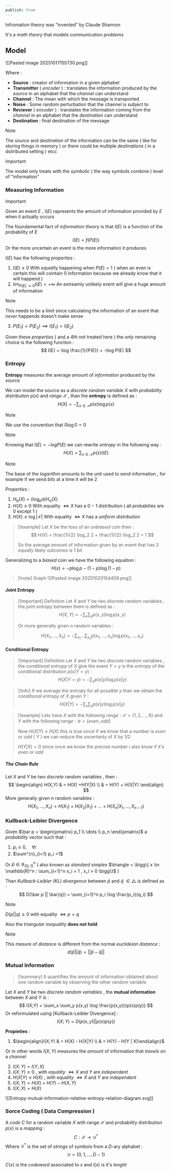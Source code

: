 ```yaml
---
publish: true
---
```

Infromation theory was "invented" by Claude Shannon 

It's a *math theory* that models *communication problems* 
## Model

![[Pasted image 20251017155730.png]]

Where : 
+ **Source** : creator of information in a given alphabet
+ **Transmitter** ( *encoder* ) : translates the information produced by the *source* in an alphabet that the *channel* can understand
+ **Channel** : The mean with which the message is transported 
+ **Noise** : Some random perturbation that the channel is subject to
+ **Reciever** ( *encoder* ) : translates the information coming from the *channel* in an alphabet that the *destination* can understand
+ **Destination** : final destination of the message

>[!note] 
>The *source* and *destination* of the information can be the same ( like for storing things in memory ) or there could be multiple *destinations* ( in a dsitributed setting ) etcc 

>[!important] 
>The model only treats with the *symbolic* ( the way symbols combine ) level of "information"
>

### Measuring Information

>[!important] 
>Given an event $E$ , $I(E)$ rapresents the amount of information provided by $E$ when it actually occurs 

The foundamental fact of *information theory* is that $I(E)$ is a function of the probability of  $E$
$$
I(E) = f(P(E))
$$
Or the more uncertain an event is the more information it produces 

$I(E)$ has the following *properties* :
1. $I(E) \ge 0$ 
	With *equality* happening when $P(E) = 1$ ( when an even is certain this will cointain $0$ information because we already know that it will happend )
2. $\lim_{P(E) \to 0} I(E) = + \infty$
	An extreamly unlikely event will give a huge amount of information 
>[!note] 
>This needs to be a *limit* since calculating the information of an event that *never* happends doesn't make sense

3. $P(E_1)< P(E_2) \implies I(E_1) > I(E_2)$ 

Given these *properties* ( and a 4th not treated here ) the *only* remaining choice is the following function : 
$$
I(E) = \log \frac{1}{P(E)} = -\log P(E)
$$
### Entropy

**Entropy** measures the average amount of *information* produced by the source 

We can model the source as a *discrete random variable* $X$ with *probability distribution* $p(x)$ and *range* $\mathcal{X}$ , than the **entropy** is defined as :
$$
H(X) = -\sum_{x \in \mathcal{X}} p(x) \log p(x)
$$
>[!note] 
>We use the convention that $0\log 0 = 0$ 

>[!note] 
>Knowing that $I(E)=-log P(E)$ we can rewrite *entropy* in the following way :
>$$
>H(X) = \sum_{x \in \mathcal{X}} p(x) I(E)
>$$

>[!note] 
>The base of the *logarithm* amounts to the unit used to send information , for example if we send *bits* at a time it will be $2$

*Properties* : 
1. $H_b(X) = (\log_b a)H_a(X)$
2. $H(X) \ge 0$ 
	With equality $\iff X$  has a $0-1$ distribution ( all probabilies are $0$ except $1$ )
3. $H(X) \leq \log |\mathcal{X}|$
	With equality $\iff X$ has a *uniform distribution*

>[!example] 
>Let $X$ be the toss of an *unbiased* coin then : 
>$$
>H(X) = \frac{1}{2} \log_2 2 + \frac{1}{2} \log_2 2 = 1 
>$$ 
>
>So the average amount of information given by an event that has 2 *equally* likely outcomes is $1$ bit
>

Generalizing to a *biased* coin we have the following equation : 
$$
H(x) = -p\log p - (1-p)\log(1-p)
$$
>[!note] Graph
>![[Pasted image 20251020154409.png]]

#### Joint Entropy

>[!important] Definition
>Let $X$ and $Y$ be two *discrete* random variables , the *joint entropy* between them is defined as : 
>$$
>H(X,Y) = -\sum_x \sum_y p(x,y) \log p(x,y)
>$$ 
>
>Or more generally given $n$ random variables :
>
>$$
>H(X_1, \dots,X_n) = -\sum_{x_1} \dots \sum_{x_n} p(x_1,\dots,x_n) \log p(x_1,\dots,x_n)
>$$

#### Conditional Entropy

>[!important] Definition
>Let $X$ and $Y$ be two *discrete* random variables , the *conditional entropy* of $X$ give the event $Y = y$ is the *entropy* of the conditional distribution $p(x | Y =y)$ :
>$$
>H(X | Y = y) = -\sum_x p(x|y)\log p(x |y)
>$$

>[!info] 
>If we average the entropy for all possible $y$ than we obtain the *conditional entropy* of $X$ given $Y$ :
>$$
>H(X|Y) = -\sum_x \sum_y p(x|y)\log p(x|y)
>$$

>[!example] 
>Lets have $X$ with the following *range* : $\mathcal{X} = \{1,2,\dots,6\}$ and $Y$ with the following *range* : $\mathcal{Y} = \{even,odd\}$
>
>Now $H(X|Y) \le H(X)$ this is true since if we know that a number is *even* or *odd* ( $Y$ ) we can reduce the uncertanty of $X$ by $1/2$ 
>
>$H(Y|X) = 0$ since once we know the precise number i also know if it's *even* or *odd* 

##### The Chain Rule

Let $X$ and $Y$ be two *discrete* random variables , then : 
$$
\begin{align}
H(X,Y) & = H(X) +H(Y|X) \\
& = H(Y) + H(X|Y)
\end{align}
$$
More generally given $n$ random variables :
$$
H(X_1,\dots,X_n) = H(X_1) + H(X_2|X_1) + \dots + H(X_n|X_1,\dots,X_{n-1})
$$
### Kullback-Leibler Divergence

Given $\bar p = \begin{pmatrix} p_1 \\ \dots \\ p_n \end{pmatrix}$ a *probability vector* such that : 
1. $p_i \ge 0, \quad \forall i$
2. $\sum^{n}_{i=1} p_i =1$ 

Or $\bar p \in \mathbb{R}_{\{0,1\} }^n$ ( also known as *standard simplex* $\triangle = \bigg\{ x \in \mathbb{R}^n : \sum_{i=1}^n x_i = 1 , x_i > 0 \bigg\}$ )

Than *Kullback-Leibler (KL) divergence* between $\bar p$ and $\bar q$ $\in \triangle$ is defined as : 
$$
D(\bar p || \bar{q}) = \sum_{i=1}^n p_i \log \frac{p_i}{q_i}
$$

>[!note] 
>$D(p||q) \ge 0$ with equality $\iff p=q$ 
>
>Also the *triangular inequality* **does not hold**

>[!note] 
>This mesure of *distance* is different from the normal *euclideian distance* : 
>$$
>d(\bar{p}||\bar{q}) = ||\bar{p} - \bar{q}||
>$$

### Mutual Information

>[!summary] 
>It quantifies the *amount* of information obtained about one random variable by observing the other random variable

Let $X$ and $Y$ be two *discrete random variables* , the **mutual information** between $X$ and $Y$ is : 
$$
I(X;Y) = \sum_x \sum_y p(x,y) \log \frac{p(x,y)}{p(x)p(y)}
$$
Or reformulated using [Kullback-Leibler Divergence] :
$$
I(X;Y) = D\big(p(x,y) || p(x)p(y)\big)
$$

**Propieties** : 

1.  $\begin{align}I(X;Y) & = H(X) - H(X|Y) \\ & = H(Y) - H(Y | X)\end{align}$

Or in other words $I(X;Y)$ measures the *amount* of information that *travels* on a *channel*

2. $I(X;Y) = I(Y;X)$
3. $I(X;Y) \ge 0$ , with *equality* $\iff X$ and $Y$ are *independent*
4. $H(X|Y) \leq H(X)$ , with *equality* $\iff X$ and $Y$ are *independent*
5. $I(X;Y) = H(X) + H(Y) - H(X,Y)$
6. $I(X;X) = H(X)$

![[Entropy-mutual-information-relative-entropy-relation-diagram.svg]]
### Sorce Coding ( Data Compression )

A *code* $C$ for a random variable $X$ with range $\mathcal{X}$ and probability distribution $p(x)$ is a *mapping* : 
$$
C : \mathcal{X} \to \mathscr{D}^*
$$
Where $\mathscr{D}^*$ is the set of *strings* of symbols from a $D$-ary alphabet :
$$
\mathscr{D} = \{0,1,\dots,D-1\}
$$

$C(x)$ is the *codeword* associated to $x$ and $l(x)$ is it's *lenght*